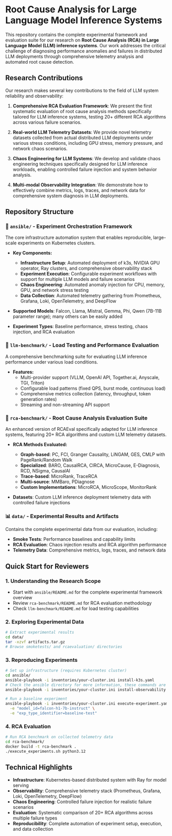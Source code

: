 # Root Cause Analysis for Large Language Model Inference Systems

This repository contains the complete experimental framework and evaluation suite for our research on **Root Cause Analysis (RCA) in Large Language Model (LLM) inference systems**. Our work addresses the critical challenge of diagnosing performance anomalies and failures in distributed LLM deployments through comprehensive telemetry analysis and automated root cause detection.

## Research Contributions

Our research makes several key contributions to the field of LLM system reliability and observability:

1. **Comprehensive RCA Evaluation Framework**: We present the first systematic evaluation of root cause analysis methods specifically tailored for LLM inference systems, testing 20+ different RCA algorithms across various failure scenarios.

2. **Real-world LLM Telemetry Datasets**: We provide novel telemetry datasets collected from actual distributed LLM deployments under various stress conditions, including GPU stress, memory pressure, and network chaos scenarios.

3. **Chaos Engineering for LLM Systems**: We develop and validate chaos engineering techniques specifically designed for LLM inference workloads, enabling controlled failure injection and system behavior analysis.

4. **Multi-modal Observability Integration**: We demonstrate how to effectively combine metrics, logs, traces, and network data for comprehensive system diagnosis in LLM deployments.

## Repository Structure

### 🔬 **`ansible/`** - Experiment Orchestration Framework
The core infrastructure automation system that enables reproducible, large-scale experiments on Kubernetes clusters.

- **Key Components:**
  - **Infrastructure Setup**: Automated deployment of k3s, NVIDIA GPU operator, Ray clusters, and comprehensive observability stack
  - **Experiment Execution**: Configurable experiment workflows with support for multiple LLM models and failure scenarios
  - **Chaos Engineering**: Automated anomaly injection for CPU, memory, GPU, and network stress testing
  - **Data Collection**: Automated telemetry gathering from Prometheus, Grafana, Loki, OpenTelemetry, and DeepFlow

- **Supported Models**: Falcon, Llama, Mistral, Gemma, Phi, Qwen (7B-11B parameter range); many others can be easily added
- **Experiment Types**: Baseline performance, stress testing, chaos injection, and RCA evaluation

### 🔬 **`llm-benchmark/`** - Load Testing and Performance Evaluation
A comprehensive benchmarking suite for evaluating LLM inference performance under various load conditions.

- **Features:**
  - Multi-provider support (VLLM, OpenAI API, Together.ai, Anyscale, TGI, Triton)
  - Configurable load patterns (fixed QPS, burst mode, continuous load)
  - Comprehensive metrics collection (latency, throughput, token generation rates)
  - Streaming and non-streaming API support

### 🔬 **`rca-benchmark/`** - Root Cause Analysis Evaluation Suite
An enhanced version of RCAEval specifically adapted for LLM inference systems, featuring 20+ RCA algorithms and custom LLM telemetry datasets.

- **RCA Methods Evaluated:**
  - **Graph-based**: PC, FCI, Granger Causality, LiNGAM, GES, CMLP with PageRank/Random Walk
  - **Specialized**: BARO, CausalRCA, CIRCA, MicroCause, E-Diagnosis, RCD, NSigma, CausalAI
  - **Trace-based**: MicroRank, TraceRCA
  - **Multi-source**: MMBaro, PDiagnose
  - **Custom Implementations**: MicroRCA, MicroScope, MonitorRank

- **Datasets**: Custom LLM inference deployment telemetry data with controlled failure injections

### 📊 **`data/`** - Experimental Results and Artifacts
Contains the complete experimental data from our evaluation, including:
- **Smoke Tests**: Performance baselines and capability limits
- **RCA Evaluation**: Chaos injection results and RCA algorithm performance
- **Telemetry Data**: Comprehensive metrics, logs, traces, and network data

## Quick Start for Reviewers

### 1. **Understanding the Research Scope**
- Start with `ansible/README.md` for the complete experimental framework overview
- Review `rca-benchmark/README.md` for RCA evaluation methodology
- Check `llm-benchmark/README.md` for load testing capabilities

### 2. **Exploring Experimental Data**
```bash
# Extract experimental results
cd data/
tar -xzvf artifacts.tar.gz
# Browse smoketests/ and rcaevaluation/ directories
```

### 3. **Reproducing Experiments**
```bash
# Set up infrastructure (requires Kubernetes cluster)
cd ansible/
ansible-playbook -i inventories/your-cluster.ini install-k3s.yaml
# Check the ansible directory for more information, these commands are not complete
ansible-playbook -i inventories/your-cluster.ini install-observability.yaml

# Run a baseline experiment
ansible-playbook -i inventories/your-cluster.ini execute-experiment.yaml \
  -e "model_id=falcon-h1-7b-instruct" \
  -e "exp_type_identifier=baseline-test"
```

### 4. **RCA Evaluation**
```bash
# Run RCA benchmark on collected telemetry data
cd rca-benchmark/
docker build -t rca-benchmark .
./execute_experiments.sh python3.12
```

## Technical Highlights

- **Infrastructure**: Kubernetes-based distributed system with Ray for model serving
- **Observability**: Comprehensive telemetry stack (Prometheus, Grafana, Loki, OpenTelemetry, DeepFlow)
- **Chaos Engineering**: Controlled failure injection for realistic failure scenarios
- **Evaluation**: Systematic comparison of 20+ RCA algorithms across multiple failure types
- **Reproducibility**: Complete automation of experiment setup, execution, and data collection
